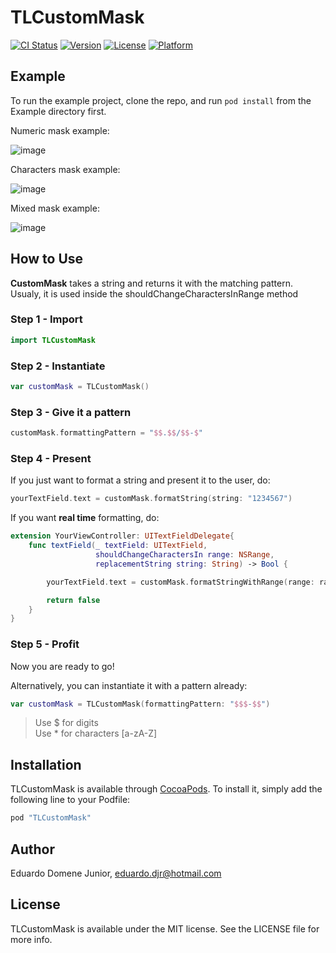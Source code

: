 # TLCustomMask

[![CI Status](http://img.shields.io/travis/Edudjr/TLCustomMask.svg?style=flat)](https://travis-ci.org/Edudjr/TLCustomMask)
[![Version](https://img.shields.io/cocoapods/v/TLCustomMask.svg?style=flat)](http://cocoapods.org/pods/TLCustomMask)
[![License](https://img.shields.io/cocoapods/l/TLCustomMask.svg?style=flat)](http://cocoapods.org/pods/TLCustomMask)
[![Platform](https://img.shields.io/cocoapods/p/TLCustomMask.svg?style=flat)](http://cocoapods.org/pods/TLCustomMask)

## Example

To run the example project, clone the repo, and run `pod install` from the Example directory first.

Numeric mask example:

![image](https://s19.postimg.cc/8uhiyin6b/numeric_Mask.gif)

Characters mask example:

![image](https://s19.postimg.cc/z2snnvzk3/characters_Mask.gif)

Mixed mask example:

![image](https://s19.postimg.cc/kjlimgypf/mixed_Mask.gif)

## How to Use
**CustomMask** takes a string and returns it with the matching pattern.
Usualy, it is used inside the shouldChangeCharactersInRange method

### Step 1 - Import
```swift
import TLCustomMask
```
### Step 2 - Instantiate
```swift
var customMask = TLCustomMask()
```
### Step 3 - Give it a pattern
```swift
customMask.formattingPattern = "$$.$$/$$-$"
```
### Step 4 - Present    
If you just want to format a string and present it to the user, do:
```swift
yourTextField.text = customMask.formatString(string: "1234567")
```
If you want **real time** formatting, do:

```swift
extension YourViewController: UITextFieldDelegate{
    func textField(_ textField: UITextField,
                   shouldChangeCharactersIn range: NSRange,
                   replacementString string: String) -> Bool {

        yourTextField.text = customMask.formatStringWithRange(range: range, string: string)

        return false
    }
}
```
### Step 5 - Profit
Now you are ready to go!


Alternatively, you can instantiate it with a pattern already:
```swift
var customMask = TLCustomMask(formattingPattern: "$$$-$$")
```

> Use $ for digits  
> Use * for characters [a-zA-Z]

## Installation

TLCustomMask is available through [CocoaPods](http://cocoapods.org). To install
it, simply add the following line to your Podfile:

```ruby
pod "TLCustomMask"
```

## Author

Eduardo Domene Junior, eduardo.djr@hotmail.com

## License

TLCustomMask is available under the MIT license. See the LICENSE file for more info.
